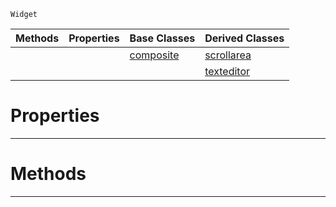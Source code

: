  `Widget`

|Methods|Properties|Base Classes|Derived Classes|
|---|---|---|---|
| | |[composite](https://github.com/ArendDanielek/ZeroDocsTest/blob/master/code_reference/class_reference/composite.markdown)|[scrollarea](https://github.com/ArendDanielek/ZeroDocsTest/blob/master/code_reference/class_reference/scrollarea.markdown)|
| | | |[texteditor](https://github.com/ArendDanielek/ZeroDocsTest/blob/master/code_reference/class_reference/texteditor.markdown)|


 #  Properties


---  
 #  Methods


---  
 
  
  
  
  
  
  
  

 